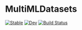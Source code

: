 # MultiMLDatasets

[![Stable](https://img.shields.io/badge/docs-stable-blue.svg)](https://manuelbb-upb.github.io/MultiMLDatasets.jl/stable/)
[![Dev](https://img.shields.io/badge/docs-dev-blue.svg)](https://manuelbb-upb.github.io/MultiMLDatasets.jl/dev/)
[![Build Status](https://github.com/manuelbb-upb/MultiMLDatasets.jl/actions/workflows/CI.yml/badge.svg?branch=main)](https://github.com/manuelbb-upb/MultiMLDatasets.jl/actions/workflows/CI.yml?query=branch%3Amain)
